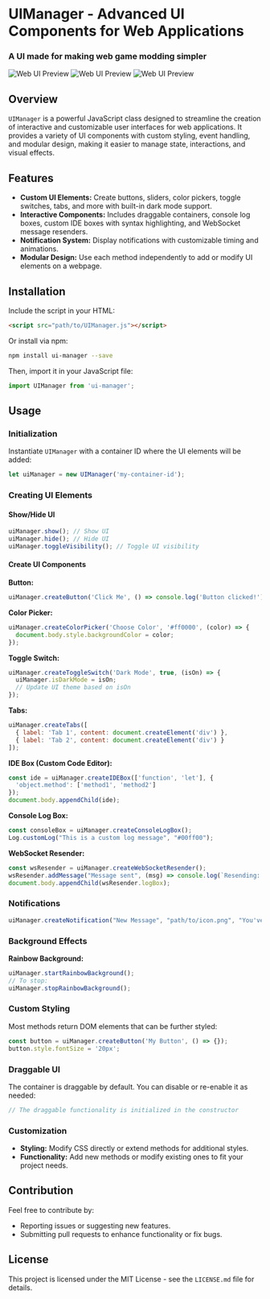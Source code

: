 # UIManager - Advanced UI Components for Web Applications
### A UI made for making web game modding simpler


![Web UI Preview](https://github.com/user-attachments/assets/4901c88e-fb9f-485c-b9b0-11567561066b)
![Web UI Preview](https://github.com/user-attachments/assets/fa293425-4935-41d3-be0d-83e8ab0b32b1)
![Web UI Preview](https://github.com/user-attachments/assets/b85831f8-650c-4044-a9bb-28a869c8ec9f)


## Overview

`UIManager` is a powerful JavaScript class designed to streamline the creation of interactive and customizable user interfaces for web applications. It provides a variety of UI components with custom styling, event handling, and modular design, making it easier to manage state, interactions, and visual effects.

## Features

- **Custom UI Elements:** Create buttons, sliders, color pickers, toggle switches, tabs, and more with built-in dark mode support.
- **Interactive Components:** Includes draggable containers, console log boxes, custom IDE boxes with syntax highlighting, and WebSocket message resenders.
- **Notification System:** Display notifications with customizable timing and animations.
- **Modular Design:** Use each method independently to add or modify UI elements on a webpage.

## Installation

Include the script in your HTML:

```html
<script src="path/to/UIManager.js"></script>
```

Or install via npm:

```bash
npm install ui-manager --save
```

Then, import it in your JavaScript file:

```javascript
import UIManager from 'ui-manager';
```

## Usage

### Initialization

Instantiate `UIManager` with a container ID where the UI elements will be added:

```javascript
let uiManager = new UIManager('my-container-id');
```

### Creating UI Elements

#### Show/Hide UI

```javascript
uiManager.show(); // Show UI
uiManager.hide(); // Hide UI
uiManager.toggleVisibility(); // Toggle UI visibility
```

#### Create UI Components

**Button:**
```javascript
uiManager.createButton('Click Me', () => console.log('Button clicked!'));
```

**Color Picker:**
```javascript
uiManager.createColorPicker('Choose Color', '#ff0000', (color) => {
  document.body.style.backgroundColor = color;
});
```

**Toggle Switch:**
```javascript
uiManager.createToggleSwitch('Dark Mode', true, (isOn) => {
  uiManager.isDarkMode = isOn;
  // Update UI theme based on isOn
});
```

**Tabs:**
```javascript
uiManager.createTabs([
  { label: 'Tab 1', content: document.createElement('div') },
  { label: 'Tab 2', content: document.createElement('div') }
]);
```

**IDE Box (Custom Code Editor):**
```javascript
const ide = uiManager.createIDEBox(['function', 'let'], {
  'object.method': ['method1', 'method2']
});
document.body.appendChild(ide);
```

**Console Log Box:**
```javascript
const consoleBox = uiManager.createConsoleLogBox();
Log.customLog("This is a custom log message", "#00ff00");
```

**WebSocket Resender:**
```javascript
const wsResender = uiManager.createWebSocketResender();
wsResender.addMessage("Message sent", (msg) => console.log(`Resending: ${msg}`));
document.body.appendChild(wsResender.logBox);
```

### Notifications
```javascript
uiManager.createNotification("New Message", "path/to/icon.png", "You've got mail!");
```

### Background Effects
**Rainbow Background:**
```javascript
uiManager.startRainbowBackground();
// To stop: 
uiManager.stopRainbowBackground();
```

### Custom Styling

Most methods return DOM elements that can be further styled:

```javascript
const button = uiManager.createButton('My Button', () => {});
button.style.fontSize = '20px';
```

### Draggable UI

The container is draggable by default. You can disable or re-enable it as needed:

```javascript
// The draggable functionality is initialized in the constructor
```

### Customization

- **Styling:** Modify CSS directly or extend methods for additional styles.
- **Functionality:** Add new methods or modify existing ones to fit your project needs.

## Contribution

Feel free to contribute by:
- Reporting issues or suggesting new features.
- Submitting pull requests to enhance functionality or fix bugs.

## License

This project is licensed under the MIT License - see the `LICENSE.md` file for details.
